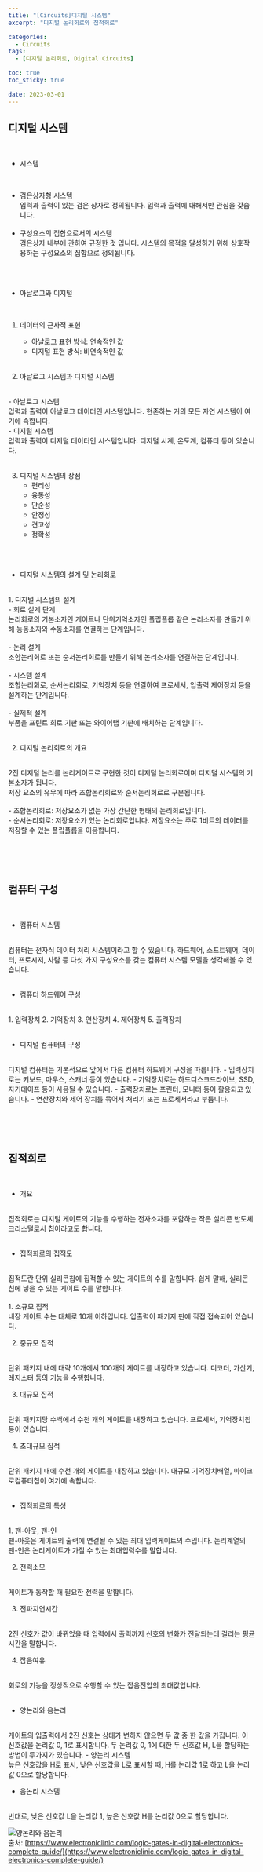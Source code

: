 ```yaml
---
title: "[Circuits]디지털 시스템"
excerpt: "디지털 논리회로와 집적회로"

categories:
  - Circuits
tags:
  - [디지털 논리회로, Digital Circuits]

toc: true
toc_sticky: true

date: 2023-03-01
---
```


## 디지털 시스템

<br>

* 시스템
<br>

  - 검은상자형 시스템
    <br>
    입력과 출력이 있는 검은 상자로 정의됩니다. 입력과 출력에 대해서만 관심을 갖습니다.
    <br><br>
  - 구성요소의 집합으로서의 시스템
    <br>
  검은상자 내부에 관하여 규정한 것 입니다. 시스템의 목적을 달성하기 위해 상호작용하는 구성요소의 집합으로 정의됩니다.

<br><br>

* 아날로그와 디지털
<br>

  1. 데이터의 근사적 표현
      - 아날로그 표현 방식: 연속적인 값
      - 디지털  표현 방식: 비연속적인 값
  <br><br>


  2. 아날로그 시스템과 디지털 시스템
  <br>
      - 아날로그 시스템
      <br>
      입력과 출력이 아날로그 데이터인 시스템입니다. 현존하는 거의 모든 자연 시스템이 여기에 속합니다.
      <br>
      - 디지털 시스템
      <br>
      입력과 출력이 디지털 데이터인 시스템입니다. 디지털 시계, 온도계, 컴퓨터 등이 있습니다.
    <br><br>

  3. 디지털 시스템의 장점
      - 편리성
      - 융통성
      - 단순성
      - 안정성
      - 견고성
      - 정확성

<br><br>

* 디지털 시스템의 설계 및 논리회로
<br>
  1. 디지털 시스템의 설계
  <br>
      - 회로 설계 단계
      <br>
      논리회로의 기본소자인 게이트나 단위기억소자인 플립플롭 같은 논리소자를 만들기 위해 능동소자와 수동소자를 연결하는 단계입니다.
      <br><br>
      - 논리 설계
      <br>
      조합논리회로 또는 순서논리회로를 만들기 위해 논리소자를 연결하는 단계입니다.
      <br><br>
      - 시스템 설계
      <br>
      조합논리회로, 순서논리회로, 기억장치 등을 연결하여 프로세서, 입출력 제어장치 등을 설계하는 단계입니다.
      <br><br>
      - 실제적 설계
      <br>
      부품을 프린트 회로 기판 또는 와이어랩 기판에 배치하는 단계입니다.
  <br><br>

  2. 디지털 논리회로의 개요
  <br>
  2진 디지털 논리를 논리게이트로 구현한 것이 디지털 논리회로이며 디지털 시스템의 기본소자가 됩니다. 
  <br>
  저장 요소의 유무에 따라 조합논리회로와 순서논리회로로 구분됩니다.
  <br><br>
  - 조합논리회로: 저장요소가 없는 가장 간단한 형태의 논리회로입니다.
    <br>
  - 순서논리회로: 저장요소가 있는 논리회로입니다. 저장요소는 주로 1비트의 데이터를 저장할 수 있는 플립플롭을 이용합니다.

<br><br><br>

## 컴퓨터 구성

<br>

* 컴퓨터 시스템
<br>
컴퓨터는 전자식 데이터 처리 시스템이라고 할 수 있습니다. 하드웨어, 소프트웨어, 데이터, 프로시저, 사람 등 다섯 가지 구성요소를 갖는 컴퓨터 시스템 모델을 생각해볼 수 있습니다.
<br><br>

* 컴퓨터 하드웨어 구성
<br>
  1. 입력장치
  2. 기억장치
  3. 연산장치
  4. 제어장치
  5. 출력장치
<br><br>

* 디지털 컴퓨터의 구성
<br>
디지털 컴퓨터는 기본적으로 앞에서 다룬 컴퓨터 하드웨어 구성을 따릅니다.
  - 입력장치로는 키보드, 마우스, 스캐너 등이 있습니다.
  - 기억장치로는 하드디스크드라이브, SSD, 자기테이프 등이 사용될 수 있습니다.
  - 출력장치로는 프린터, 모니터 등이 활용되고 있습니다.
  - 연산장치와 제어 장치를 묶어서 처리기 또는 프로세서라고 부릅니다.

<br><br><br>

## 집적회로

<br>

* 개요
<br>
집적회로는 디지털 게이트의 기능을 수행하는 전자소자를 포함하는 작은 실리콘 반도체 크리스털로서 칩이라고도 합니다.
<br><br>

* 집적회로의 집적도
<br>
집적도란 단위 실리콘칩에 집적할 수 있는 게이트의 수를 말합니다. 쉽게 말해, 실리콘 칩에 넣을 수 있는 게이트 수를 말합니다.
<br><br>
  1. 소규모 집적
  <br>
  내장 게이트 수는 대체로 10개 이하입니다. 입출력이 패키지 핀에 직접 접속되어 있습니다.
  <br>

  2. 중규모 집적
  <br>
  단위 패키지 내에 대략 10개에서 100개의 게이트를 내장하고 있습니다. 디코더, 가산기, 레지스터 등의 기능을 수행합니다.
  <br>

  3. 대규모 집적
  <br>
  단위 패키지당 수백에서 수천 개의 게이트를 내장하고 있습니다. 프로세서, 기억장치칩 등이 있습니다.
  <br>

  4. 초대규모 집적
  <br>
  단위 패키지 내에 수천 개의 게이트를 내장하고 있습니다. 대규모 기억장치배열, 마이크로컴퓨터칩이 여기에 속합니다.
  <br><br>

* 집적회로의 특성
<br>
  1. 팬-아웃, 팬-인
  <br>
  팬-아웃은 게이트의 출력에 연결될 수 있는 최대 입력게이트의 수입니다. 논리계열의 팬-인은 논리게이트가 가질 수 있는 최대입력수를 말합니다.
  <br>

  2. 전력소모
  <br>
  게이트가 동작할 때 필요한 전력을 말합니다.
  <br>

  3. 전파지연시간
  <br>
  2진 신호가 값이 바뀌었을 때 입력에서 출력까지 신호의 변화가 전달되는데 걸리는 평균시간을 말합니다.
  <br>

  4. 잡음여유
  <br>
  회로의 기능을 정상적으로 수행할 수 있는 잡음전압의 최대값입니다.
  <br><br>

* 양논리와 음논리
<br>
게이트의 입출력에서 2진 신호는 상태가 변하지 않으면 두 값 중 한 값을 가집니다. 이 신호값을 논리값 0, 1로 표시합니다. 두 논리값 0, 1에 대한 두 신호값 H, L을 할당하는 방법이 두가지가 있습니다.
  - 양논리 시스템
  <br>
  높은 신호값을 H로 표시, 낮은 신호값을 L로 표시할 때, H를 논리값 1로 하고 L을 논리값 0으로 할당합니다.
  <br>

  - 음논리 시스템
  <br>
  반대로, 낮은 신호값 L을 논리값 1, 높은 신호값 H를 논리값 0으로 할당합니다.
  <br>


![양논리와 음논리](/assets/images/logicSystem.png)
<br>
출처: [https://www.electroniclinic.com/logic-gates-in-digital-electronics-complete-guide/](https://www.electroniclinic.com/logic-gates-in-digital-electronics-complete-guide/)
<br>